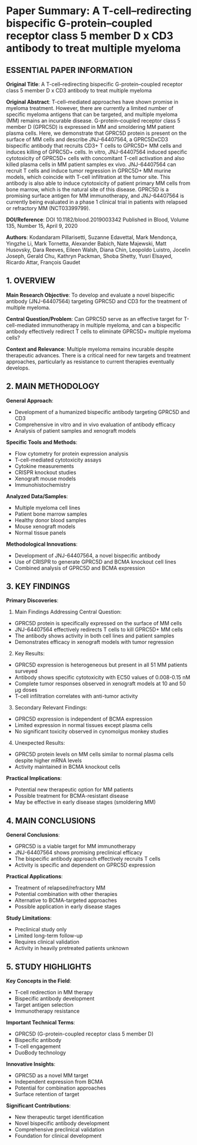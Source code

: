 # Paper Summary: A T-cell–redirecting bispecific G-protein–coupled receptor class 5 member D x CD3 antibody to treat multiple myeloma

## ESSENTIAL PAPER INFORMATION

**Original Title**: A T-cell–redirecting bispecific G-protein–coupled receptor class 5 member D x CD3 antibody to treat multiple myeloma

**Original Abstract**: T-cell–mediated approaches have shown promise in myeloma treatment. However, there are currently a limited number of specific myeloma antigens that can be targeted, and multiple myeloma (MM) remains an incurable disease. G-protein–coupled receptor class 5 member D (GPRC5D) is expressed in MM and smoldering MM patient plasma cells. Here, we demonstrate that GPRC5D protein is present on the surface of MM cells and describe JNJ-64407564, a GPRC5DxCD3 bispecific antibody that recruits CD3+ T cells to GPRC5D+ MM cells and induces killing of GPRC5D+ cells. In vitro, JNJ-64407564 induced specific cytotoxicity of GPRC5D+ cells with concomitant T-cell activation and also killed plasma cells in MM patient samples ex vivo. JNJ-64407564 can recruit T cells and induce tumor regression in GPRC5D+ MM murine models, which coincide with T-cell infiltration at the tumor site. This antibody is also able to induce cytotoxicity of patient primary MM cells from bone marrow, which is the natural site of this disease. GPRC5D is a promising surface antigen for MM immunotherapy, and JNJ-64407564 is currently being evaluated in a phase 1 clinical trial in patients with relapsed or refractory MM (NCT03399799).

**DOI/Reference**: DOI 10.1182/blood.2019003342
Published in Blood, Volume 135, Number 15, April 9, 2020

**Authors**: Kodandaram Pillarisetti, Suzanne Edavettal, Mark Mendonça, Yingzhe Li, Mark Tornetta, Alexander Babich, Nate Majewski, Matt Husovsky, Dara Reeves, Eileen Walsh, Diana Chin, Leopoldo Luistro, Jocelin Joseph, Gerald Chu, Kathryn Packman, Shoba Shetty, Yusri Elsayed, Ricardo Attar, François Gaudet

## 1. OVERVIEW

**Main Research Objective**: To develop and evaluate a novel bispecific antibody (JNJ-64407564) targeting GPRC5D and CD3 for the treatment of multiple myeloma.

**Central Question/Problem**: Can GPRC5D serve as an effective target for T-cell-mediated immunotherapy in multiple myeloma, and can a bispecific antibody effectively redirect T cells to eliminate GPRC5D+ multiple myeloma cells?

**Context and Relevance**: Multiple myeloma remains incurable despite therapeutic advances. There is a critical need for new targets and treatment approaches, particularly as resistance to current therapies eventually develops.

## 2. MAIN METHODOLOGY

**General Approach**: 
- Development of a humanized bispecific antibody targeting GPRC5D and CD3
- Comprehensive in vitro and in vivo evaluation of antibody efficacy
- Analysis of patient samples and xenograft models

**Specific Tools and Methods**:
- Flow cytometry for protein expression analysis
- T-cell-mediated cytotoxicity assays
- Cytokine measurements
- CRISPR knockout studies
- Xenograft mouse models
- Immunohistochemistry

**Analyzed Data/Samples**:
- Multiple myeloma cell lines
- Patient bone marrow samples
- Healthy donor blood samples
- Mouse xenograft models
- Normal tissue panels

**Methodological Innovations**:
- Development of JNJ-64407564, a novel bispecific antibody
- Use of CRISPR to generate GPRC5D and BCMA knockout cell lines
- Combined analysis of GPRC5D and BCMA expression

## 3. KEY FINDINGS

**Primary Discoveries**:

1. Main Findings Addressing Central Question:
- GPRC5D protein is specifically expressed on the surface of MM cells
- JNJ-64407564 effectively redirects T cells to kill GPRC5D+ MM cells
- The antibody shows activity in both cell lines and patient samples
- Demonstrates efficacy in xenograft models with tumor regression

2. Key Results:
- GPRC5D expression is heterogeneous but present in all 51 MM patients surveyed
- Antibody shows specific cytotoxicity with EC50 values of 0.008-0.15 nM
- Complete tumor responses observed in xenograft models at 10 and 50 μg doses
- T-cell infiltration correlates with anti-tumor activity

3. Secondary Relevant Findings:
- GPRC5D expression is independent of BCMA expression
- Limited expression in normal tissues except plasma cells
- No significant toxicity observed in cynomolgus monkey studies

4. Unexpected Results:
- GPRC5D protein levels on MM cells similar to normal plasma cells despite higher mRNA levels
- Activity maintained in BCMA knockout cells

**Practical Implications**:
- Potential new therapeutic option for MM patients
- Possible treatment for BCMA-resistant disease
- May be effective in early disease stages (smoldering MM)

## 4. MAIN CONCLUSIONS

**General Conclusions**:
- GPRC5D is a viable target for MM immunotherapy
- JNJ-64407564 shows promising preclinical efficacy
- The bispecific antibody approach effectively recruits T cells
- Activity is specific and dependent on GPRC5D expression

**Practical Applications**:
- Treatment of relapsed/refractory MM
- Potential combination with other therapies
- Alternative to BCMA-targeted approaches
- Possible application in early disease stages

**Study Limitations**:
- Preclinical study only
- Limited long-term follow-up
- Requires clinical validation
- Activity in heavily pretreated patients unknown

## 5. STUDY HIGHLIGHTS

**Key Concepts in the Field**:
- T-cell redirection in MM therapy
- Bispecific antibody development
- Target antigen selection
- Immunotherapy resistance

**Important Technical Terms**:
- GPRC5D (G-protein-coupled receptor class 5 member D)
- Bispecific antibody
- T-cell engagement
- DuoBody technology

**Innovative Insights**:
- GPRC5D as a novel MM target
- Independent expression from BCMA
- Potential for combination approaches
- Surface retention of target

**Significant Contributions**:
- New therapeutic target identification
- Novel bispecific antibody development
- Comprehensive preclinical validation
- Foundation for clinical development
